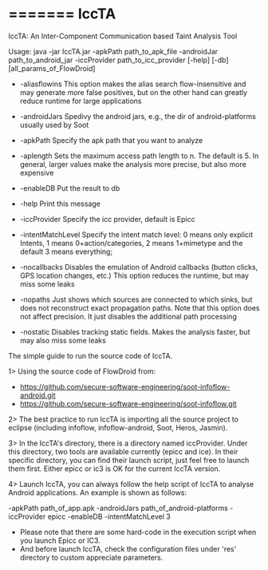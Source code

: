 =======
IccTA
=====
IccTA: An Inter-Component Communication based Taint Analysis Tool

Usage: java -jar IccTA.jar -apkPath path_to_apk_file -androidJar path_to_android_jar -iccProvider path_to_icc_provider [-help] [-db] [all_params_of_FlowDroid]

* -aliasflowins                          This option makes the alias search flow-insensitive and may generate more false positives, but on the other hand can greatly reduce runtime for large
                                        applications
* -androidJars <androidJars>             Spedivy the android jars, e.g., the dir of android-platforms usually used by Soot

* -apkPath <apkPath>                     Specify the apk path that you want to analyze

* -aplength <aplength>                   Sets the maximum access path length to n. The default is 5. In general, larger values make the analysis more precise, but also more expensive

* -enableDB                              Put the result to db

* -help                                  Print this message

* -iccProvider <iccProvider>             Specify the icc provider, default is Epicc

* -intentMatchLevel <intentMatchLevel>   Specify the intent match level: 0 means only explicit Intents, 1 means 0+action/categories, 2 means 1+mimetype and the default 3 means everything;

* -nocallbacks                           Disables the emulation of Android callbacks (button clicks, GPS location changes, etc.) This option reduces the runtime, but may miss some leaks

* -nopaths                               Just shows which sources are connected to which sinks, but does not reconstruct exact propagation paths. Note that this option does not affect precision. It
                                        just disables the additional path processing
* -nostatic                              Disables tracking static fields. Makes the analysis faster, but may also miss some leaks


The simple guide to run the source code of IccTA.

1> Using the source code of FlowDroid from:

* https://github.com/secure-software-engineering/soot-infoflow-android.git
* https://github.com/secure-software-engineering/soot-infoflow.git

2> The best practice to run IccTA is importing all the source project to eclipse (including infoflow, infoflow-android, Soot, Heros, Jasmin).

3> In the IccTA's directory, there is a directory named iccProvider. Under this directory, two tools are available currently (epicc and ice). 
In their specific directory, you can find their launch script, just feel free to launch them first. 
Either epicc or ic3 is OK for the current IccTA version.

4> Launch IccTA, you can always follow the help script of IccTA to analyse Android applications.
An example is shown as follows:

-apkPath path_of_app.apk  -androidJars path_of_android-platforms -iccProvider epicc -enableDB -intentMatchLevel 3

* Please note that there are some hard-code in the execution script when you launch Epicc or IC3.
* And before launch IccTA, check the configuration files under 'res' directory to custom appreciate parameters.
